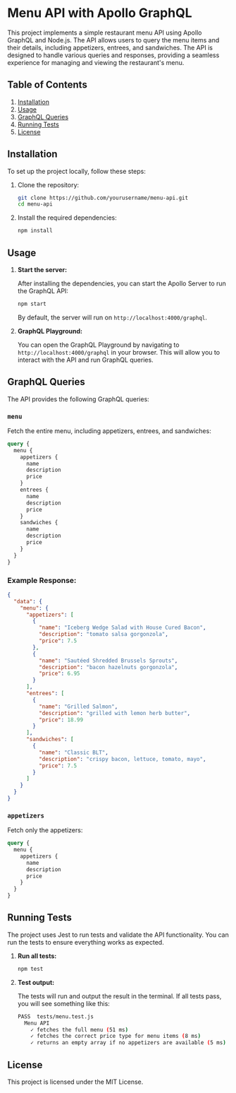 
# Menu API with Apollo GraphQL

This project implements a simple restaurant menu API using Apollo GraphQL and Node.js. The API allows users to query the menu items and their details, including appetizers, entrees, and sandwiches. The API is designed to handle various queries and responses, providing a seamless experience for managing and viewing the restaurant's menu.

## Table of Contents
1. [Installation](#installation)
2. [Usage](#usage)
3. [GraphQL Queries](#graphql-queries)
4. [Running Tests](#running-tests)
5. [License](#license)

## Installation

To set up the project locally, follow these steps:

1. Clone the repository:

   ```bash
   git clone https://github.com/yourusername/menu-api.git
   cd menu-api
   ```

2. Install the required dependencies:

   ```bash
   npm install
   ```

## Usage

1. **Start the server:**

   After installing the dependencies, you can start the Apollo Server to run the GraphQL API:

   ```bash
   npm start
   ```

   By default, the server will run on `http://localhost:4000/graphql`.

2. **GraphQL Playground:**

   You can open the GraphQL Playground by navigating to `http://localhost:4000/graphql` in your browser. This will allow you to interact with the API and run GraphQL queries.

## GraphQL Queries

The API provides the following GraphQL queries:

### `menu`
Fetch the entire menu, including appetizers, entrees, and sandwiches:

```graphql
query {
  menu {
    appetizers {
      name
      description
      price
    }
    entrees {
      name
      description
      price
    }
    sandwiches {
      name
      description
      price
    }
  }
}
```

### Example Response:
```json
{
  "data": {
    "menu": {
      "appetizers": [
        {
          "name": "Iceberg Wedge Salad with House Cured Bacon",
          "description": "tomato salsa gorgonzola",
          "price": 7.5
        },
        {
          "name": "Sautéed Shredded Brussels Sprouts",
          "description": "bacon hazelnuts gorgonzola",
          "price": 6.95
        }
      ],
      "entrees": [
        {
          "name": "Grilled Salmon",
          "description": "grilled with lemon herb butter",
          "price": 18.99
        }
      ],
      "sandwiches": [
        {
          "name": "Classic BLT",
          "description": "crispy bacon, lettuce, tomato, mayo",
          "price": 7.5
        }
      ]
    }
  }
}
```

### `appetizers`
Fetch only the appetizers:

```graphql
query {
  menu {
    appetizers {
      name
      description
      price
    }
  }
}
```

## Running Tests

The project uses Jest to run tests and validate the API functionality. You can run the tests to ensure everything works as expected.

1. **Run all tests:**

   ```bash
   npm test
   ```

2. **Test output:**

   The tests will run and output the result in the terminal. If all tests pass, you will see something like this:

   ```bash
   PASS  tests/menu.test.js
     Menu API
       ✓ fetches the full menu (51 ms)
       ✓ fetches the correct price type for menu items (8 ms)
       ✓ returns an empty array if no appetizers are available (5 ms)
   ```

## License

This project is licensed under the MIT License.
